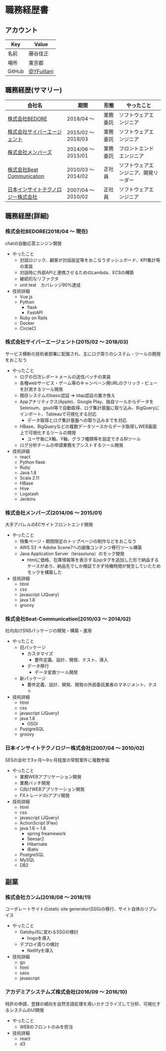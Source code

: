# 職務経歴書
## アカウント  

|  Key  |  Value  |
| ---- | ---- |
|  名前  |  藤谷佳正  |
|  場所  |  東京都  |
|  GitHub  |  [@YFujitani](https://github.com/YFujitani)  |

## 職務経歴(サマリー)

|  会社名  |  期間  |  形態  |  やったこと  |
| ---- | ---- | ---- | ---- |
|  [株式会社BEDORE](#株式会社BEDORE201804現在)  |  2018/04 〜  | 業務委託 | ソフトウェアエンジニア |
|  [株式会社サイバーエージェント](#株式会社サイバーエージェント201502-201803)  |  2015/02 〜 2018/03 | 業務委託 | ソフトウェアエンジニア |
|  [株式会社メンバーズ](#株式会社メンバーズ201406-201501)  |  2014/06 〜 2015/01 | 業務委託 | フロントエンドエンジニア |
|  [株式会社Beat Communication](#株式会社Beat-Communication201003-201402)  |  2010/03 〜 2014/02 | 正社員 | ソフトウェアエンジニア、開発リーダー |
|  [日本インサイトテクノロジー株式会社](#日本インサイトテクノロジー株式会社200704-201002)  |  2007/04 〜 2010/02 | 正社員 | ソフトウェアエンジニア |


## 職務経歴(詳細)
### 株式会社BEDORE(2018/04 〜 現在)
chatの自動応答エンジン開発
- やったこと
  - 対話ロジック、顧客が対話設定等をおこなうダッシュボード、KPI集計等の実装
  - 対話時に外部APIと連携させるためのLambda、ECSの構築
  - 継続的なリファクタ
  - unit test　カバレッジ90%達成
- 技術詳細
  - Vue.js
  - Python
    - flask
    - FastAPI
  - Ruby on Rails
  - Docker
  - CircleCI

### 株式会社サイバーエージェント(2015/02 〜 2018/03)
サービス横断の技術者部署に配属され、主にログ周りのシステム・ツールの開発をおこなう
- やったこと
  - ログの日次レポートメールの送信バッチの実装
  - 各種webサービス・ゲーム等のキャンペーン用URLのクリック・ビューを計測するツール開発
  - 既存システムのbasic認証 => ldap認証の置き換え
  - Appアナリティクス(Apple)、Google Play、独自ツールからデータをSelenium、gsutil等で自動取得、ログ集計基盤に取り込み、BigQueryにインポート、Tableauで可視化する対応
    - データ取得とログ集計基盤への取り込みまでを対応
  - HBase、BigQueryなどの複数データソースからデータ取得しWEB画面上で可視化するツールの開発
    - ユーザ毎にX軸、Y軸、グラフ種類等を設定できるBIツール
  - ログ分析チームの申請業務をアシストするツール開発
- 技術詳細
  - react
  - Python flask
  - Ruby
  - Java 1.8
  - Scala 2.11
  - HBase
  - Hive
  - Logstash
  - Jenkins

### 株式会社メンバーズ(2014/06 〜 2015/01)
大手アパレルのECサイトフロントエンド開発
- やったこと
  - 特集ページ・期間限定のトップページの制作などをおこなう
  - AWS S3 -> Adobe Scene7への画像コンテンツ移行ツール構築
  - Java Application Server（terasoluna）のモック開発
    - htmlに価格、在庫情報等を表示するjspタグを追加した形で納品するケースがあり、納品先でしか検証できず待機時間が発生していたためモックを構築した
- 技術詳細
  - html
  - css
  - javascript (JQuery)
  - java 1.8
  - groovy

### 株式会社Beat-Communication(2010/03 〜 2014/02)
社内向けSNSパッケージの開発・構築・運用
- やったこと
  - 旧パッケージ
    - カスタマイズ
      - 要件定義、設計、開発、テスト、導入
    - データ移行
      - データ変換ツール開発
  - 新パッケージ
    - 要件定義、設計、開発、開発の外部委託業者のマネジメント、テスト
- 技術詳細
  - html
  - css
  - javascript (JQuery)
  - java 1.8
    - OSGI
  - PostgreSQL
  - groovy

### 日本インサイトテクノロジー株式会社(2007/04 〜 2010/02)
SESの会社で3ヶ月〜9ヶ月程度の常駐案件に複数参画
- やったこと
  - 業務WEBアプリケーション開発
  - 業務バッチ開発
  - C向けWEBアプリケーション開発
  - FXトレードのiアプリ開発
- 技術詳細
  - html
  - css
  - javascript (JQuery)
  - ActionScript (Flex)
  - java 1.6 ~ 1.8
    - spring freamework
    - Seesar2
    - Hibernate
    - iBatis
  - PostgreSQL
  - MySQL
  - DB2



## 副業

### 株式会社カンム(2018/08 〜 2018/11)
コーポレートサイトのstatic site generator(SSG)の移行、サイト自体のリプレイス
- やったこと
  - GatsbyJSに変わるSSGの検討
    - hogoを導入
  - デプロイ周りの検討
    - Netlifyを導入
- 技術詳細
  - go
  - html
  - sass
  - javascript

### アカデミアシステムズ株式会社(2016/09 〜 2016/10)
特許の申請、登録の傾向を自然言語処理を用いカテゴライズして分析、可視化するシステムのUI開発

- やったこと
  - WEBのフロントのみを担当
- 技術詳細
  - react
  - d3
